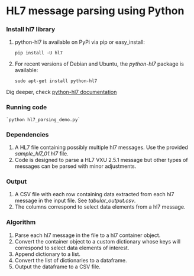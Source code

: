 # HL7 message parsing using Python

### Install hl7 library
1. python-hl7 is available on PyPi via pip or easy_install:

    `pip install -U hl7`

2. For recent versions of Debian and Ubuntu, the *python-hl7* package is available:

    `sudo apt-get install python-hl7`

Dig deeper, check [python-hl7 documentation](https://readthedocs.org/projects/python-hl7/downloads/pdf/latest/)

### Running code
    `python hl7_parsing_demo.py`
   
### Dependencies
1. A HL7 file containing possibly multiple hl7 messages. Use the provided *sample_hl7_01.hl7* file.
2. Code is designed to parse a HL7 VXU 2.5.1 message but other types of messages can be parsed with minor adjustments.

### Output
1. A CSV file with each row containing data extracted from each hl7 message in the input file. See *tabular_output.csv*.
2. The columns correspond to select data elements from a hl7 message.

### Algorithm
1. Parse each hl7 message in the file to a hl7 container object.
2. Convert the container object to a custom dictionary whose keys will correspond to select data elements of interest.
3. Append dictionary to a list.
4. Convert the list of dictionaries to a dataframe.
5. Output the dataframe to a CSV file.
